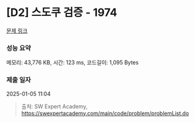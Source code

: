 # [D2] 스도쿠 검증 - 1974 

[문제 링크](https://swexpertacademy.com/main/code/problem/problemDetail.do?contestProbId=AV5Psz16AYEDFAUq) 

### 성능 요약

메모리: 43,776 KB, 시간: 123 ms, 코드길이: 1,095 Bytes

### 제출 일자

2025-01-05 11:04



> 출처: SW Expert Academy, https://swexpertacademy.com/main/code/problem/problemList.do